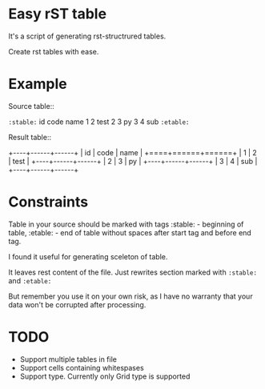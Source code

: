 Easy rST table
==============

It's a script of generating rst-structrured tables.

Create rst tables with ease.

**Example**
===========

Source table::

`:stable:`
id code name
1 2 test
2 3 py
3 4 sub
`:etable:`

Result table::

+----+------+------+
| id | code | name |
+====+======+======+
|  1 |    2 | test |
+----+------+------+
|  2 |    3 |   py |
+----+------+------+
|  3 |    4 |  sub |
+----+------+------+


Constraints
===========

Table in your source should be marked with tags :stable: - beginning of table,
:etable: - end of table without spaces after start tag and before end tag.

I found it useful for generating sceleton of table.

It leaves rest content of the file. Just rewrites section marked with `:stable:` and `:etable:`

But remember you use it on your own risk, as I have no warranty that your data won't be corrupted after
processing.

TODO
====

- Support multiple tables in file
- Support cells containing whitespases
- Support type. Currently only Grid type is supported

